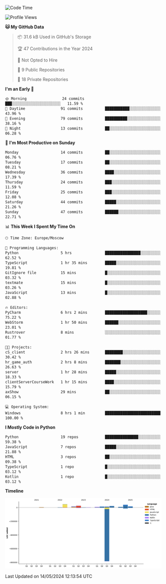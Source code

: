 <!--START_SECTION:waka-->
![Code Time](http://img.shields.io/badge/Code%20Time-324%20hrs%2029%20mins-blue)

![Profile Views](http://img.shields.io/badge/Profile%20Views-0-blue)

**🐱 My GitHub Data** 

> 📦 31.6 kB Used in GitHub's Storage 
 > 
> 🏆 47 Contributions in the Year 2024
 > 
> 🚫 Not Opted to Hire
 > 
> 📜 9 Public Repositories 
 > 
> 🔑 18 Private Repositories 
 > 
**I'm an Early 🐤** 

```text
🌞 Morning                24 commits          ███░░░░░░░░░░░░░░░░░░░░░░   11.59 % 
🌆 Daytime                91 commits          ███████████░░░░░░░░░░░░░░   43.96 % 
🌃 Evening                79 commits          ██████████░░░░░░░░░░░░░░░   38.16 % 
🌙 Night                  13 commits          ██░░░░░░░░░░░░░░░░░░░░░░░   06.28 % 
```
📅 **I'm Most Productive on Sunday** 

```text
Monday                   14 commits          ██░░░░░░░░░░░░░░░░░░░░░░░   06.76 % 
Tuesday                  17 commits          ██░░░░░░░░░░░░░░░░░░░░░░░   08.21 % 
Wednesday                36 commits          ████░░░░░░░░░░░░░░░░░░░░░   17.39 % 
Thursday                 24 commits          ███░░░░░░░░░░░░░░░░░░░░░░   11.59 % 
Friday                   25 commits          ███░░░░░░░░░░░░░░░░░░░░░░   12.08 % 
Saturday                 44 commits          █████░░░░░░░░░░░░░░░░░░░░   21.26 % 
Sunday                   47 commits          ██████░░░░░░░░░░░░░░░░░░░   22.71 % 
```


📊 **This Week I Spent My Time On** 

```text
🕑︎ Time Zone: Europe/Moscow

💬 Programming Languages: 
Python                   5 hrs               ████████████████░░░░░░░░░   62.52 % 
TypeScript               1 hr 35 mins        █████░░░░░░░░░░░░░░░░░░░░   19.81 % 
GitIgnore file           15 mins             █░░░░░░░░░░░░░░░░░░░░░░░░   03.32 % 
textmate                 15 mins             █░░░░░░░░░░░░░░░░░░░░░░░░   03.26 % 
JavaScript               13 mins             █░░░░░░░░░░░░░░░░░░░░░░░░   02.88 % 

🔥 Editors: 
PyCharm                  6 hrs 2 mins        ███████████████████░░░░░░   75.22 % 
WebStorm                 1 hr 50 mins        ██████░░░░░░░░░░░░░░░░░░░   23.01 % 
Rustrover                8 mins              ░░░░░░░░░░░░░░░░░░░░░░░░░   01.77 % 

🐱‍💻 Projects: 
cS_client                2 hrs 26 mins       ████████░░░░░░░░░░░░░░░░░   30.42 % 
hr_game_auth             2 hrs 8 mins        ███████░░░░░░░░░░░░░░░░░░   26.63 % 
server                   1 hr 28 mins        █████░░░░░░░░░░░░░░░░░░░░   18.33 % 
clientServerCourseWork   1 hr 15 mins        ████░░░░░░░░░░░░░░░░░░░░░   15.79 % 
axShow                   29 mins             ██░░░░░░░░░░░░░░░░░░░░░░░   06.15 % 

💻 Operating System: 
Windows                  8 hrs 1 min         █████████████████████████   100.00 % 
```

**I Mostly Code in Python** 

```text
Python                   19 repos            ███████████████░░░░░░░░░░   59.38 % 
JavaScript               7 repos             █████░░░░░░░░░░░░░░░░░░░░   21.88 % 
HTML                     3 repos             ██░░░░░░░░░░░░░░░░░░░░░░░   09.38 % 
TypeScript               1 repo              █░░░░░░░░░░░░░░░░░░░░░░░░   03.12 % 
Kotlin                   1 repo              █░░░░░░░░░░░░░░░░░░░░░░░░   03.12 % 
```



**Timeline**

![Lines of Code chart](https://raw.githubusercontent.com/adlemx/adlemx/main/assets/bar_graph.png)


 Last Updated on 14/05/2024 12:13:54 UTC
<!--END_SECTION:waka-->
